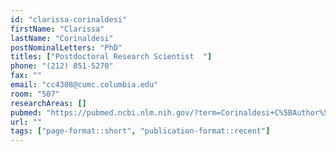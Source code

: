 ```yaml
---
id: "clarissa-corinaldesi"
firstName: "Clarissa"
lastName: "Corinaldesi"
postNominalLetters: "PhD"
titles: ["Postdoctoral Research Scientist  "]
phone: "(212) 851-5270"
fax: ""
email: "cc4308@cumc.columbia.edu"
room: "507"
researchAreas: []
pubmed: "https://pubmed.ncbi.nlm.nih.gov/?term=Corinaldesi+C%5BAuthor%5D"
url: ""
tags: ["page-format::short", "publication-format::recent"]
---
```

